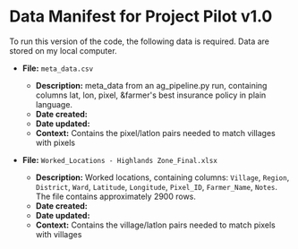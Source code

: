 # Data Manifest for Project Pilot v1.0

To run this version of the code, the following data is required.
Data are stored on my local computer.

- **File:** `meta_data.csv`
  - **Description:** meta_data from an ag_pipeline.py run, containing columns lat, lon, pixel, &farmer's best insurance policy in plain language.
   - **Date created:**
   - **Date updated:**
   - **Context:** Contains the pixel/latlon pairs needed to match villages with pixels

- **File:** `Worked_Locations - Highlands Zone_Final.xlsx`
  - **Description:** Worked locations, containing columns: `Village`, `Region`, `District`, `Ward`, `Latitude`, `Longitude`, `Pixel_ID`, `Farmer_Name`, `Notes`. The file contains approximately 2900 rows.  
   - **Date created:**
   - **Date updated:**
   - **Context:** Contains the village/latlon pairs needed to match pixels with villages